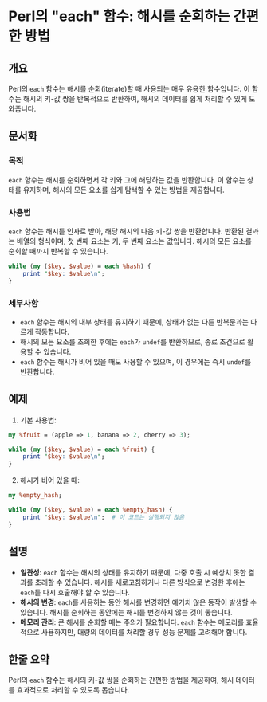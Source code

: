 <!--
Meta Description: # Perl의 "each" 함수: 해시를 순회하는 간편한 방법 ## 개요 Perl의 `each` 함수는 해시를 순회(iterate)할 때 사용되는 매우 유용한 함수입니다. 이 함수는 해시의 키-값 쌍을 반복적으로 반환하여, 해시의 데이터를 쉽게 처리할 수 있게 도와줍니...
Meta Keywords: each, 함수는, 해시의, 해시를, key
-->

# Perl의 "each" 함수: 해시를 순회하는 간편한 방법

## 개요
Perl의 `each` 함수는 해시를 순회(iterate)할 때 사용되는 매우 유용한 함수입니다. 이 함수는 해시의 키-값 쌍을 반복적으로 반환하여, 해시의 데이터를 쉽게 처리할 수 있게 도와줍니다.

## 문서화
### 목적
`each` 함수는 해시를 순회하면서 각 키와 그에 해당하는 값을 반환합니다. 이 함수는 상태를 유지하며, 해시의 모든 요소를 쉽게 탐색할 수 있는 방법을 제공합니다.

### 사용법
`each` 함수는 해시를 인자로 받아, 해당 해시의 다음 키-값 쌍을 반환합니다. 반환된 결과는 배열의 형식이며, 첫 번째 요소는 키, 두 번째 요소는 값입니다. 해시의 모든 요소를 순회할 때까지 반복할 수 있습니다.

```perl
while (my ($key, $value) = each %hash) {
    print "$key: $value\n";
}
```

### 세부사항
- `each` 함수는 해시의 내부 상태를 유지하기 때문에, 상태가 없는 다른 반복문과는 다르게 작동합니다.
- 해시의 모든 요소를 조회한 후에는 `each`가 `undef`를 반환하므로, 종료 조건으로 활용할 수 있습니다.
- `each` 함수는 해시가 비어 있을 때도 사용할 수 있으며, 이 경우에는 즉시 `undef`를 반환합니다.

## 예제
1. 기본 사용법:
```perl
my %fruit = (apple => 1, banana => 2, cherry => 3);

while (my ($key, $value) = each %fruit) {
    print "$key: $value\n";
}
```

2. 해시가 비어 있을 때:
```perl
my %empty_hash;

while (my ($key, $value) = each %empty_hash) {
    print "$key: $value\n";  # 이 코드는 실행되지 않음
}
```

## 설명
- **일관성**: `each` 함수는 해시의 상태를 유지하기 때문에, 다중 호출 시 예상치 못한 결과를 초래할 수 있습니다. 해시를 새로고침하거나 다른 방식으로 변경한 후에는 `each`를 다시 호출해야 할 수 있습니다.
- **해시의 변경**: `each`를 사용하는 동안 해시를 변경하면 예기치 않은 동작이 발생할 수 있습니다. 해시를 순회하는 동안에는 해시를 변경하지 않는 것이 좋습니다.
- **메모리 관리**: 큰 해시를 순회할 때는 주의가 필요합니다. `each` 함수는 메모리를 효율적으로 사용하지만, 대량의 데이터를 처리할 경우 성능 문제를 고려해야 합니다.

## 한줄 요약
Perl의 `each` 함수는 해시의 키-값 쌍을 순회하는 간편한 방법을 제공하여, 해시 데이터를 효과적으로 처리할 수 있도록 돕습니다.